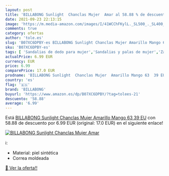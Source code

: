 ```yaml
---
layout: post
title: 'BILLABONG Sunlight  Chanclas Mujer  Amar al 58.88 % de descuento'
date: 2021-09-23 22:13:15
image: 'https://m.media-amazon.com/images/I/41WCChFKylL._SL500_._SL400_.jpg'
comments: true
category: ofertas
author: 'tole.es'
slug: 'B07XC6DPBY-es BILLABONG Sunlight Chanclas Mujer Amarillo Mango 63 39 EU'
sku: 'B07XC6DPBY-es'
tags: [ 'Sandalias de dedo para mujer','Sandalias y palas de mujer','Zapatos','Zapatos para mujer','Zapatos y complementos','billabong','chanclas', ]
actualPrice: 6.99 EUR
currency: EUR
price: 6.99
comparePrice: 17.0 EUR
prodname: 'BILLABONG Sunlight  Chanclas Mujer  Amarillo Mango 63  39 EU'
country: 'es'
flag: '🇪🇸'
brand: 'BILLABONG'
buyurl: 'https://www.amazon.es/dp/B07XC6DPBY/?tag=tolees-21'
descuento: '58.88'
average: '6.99'
---
```


Está [BILLABONG Sunlight  Chanclas Mujer  Amarillo Mango 63  39 EU](https://www.amazon.es/dp/B07XC6DPBY/?tag=tolees-21) con 58.88 de descuento por 6.99 EUR (original: 17.0 EUR) en el siguiente enlace!

[![BILLABONG Sunlight  Chanclas Mujer  Amar](https://m.media-amazon.com/images/I/41WCChFKylL._SL500_._SL400_.jpg)](https://www.amazon.es/dp/B07XC6DPBY/?tag=tolees-21)

ℹ️:

- Material: piel sintética
- Correa moldeada

[🛒 Ver la oferta!!](https://www.amazon.es/dp/B07XC6DPBY/?tag=tolees-21)
